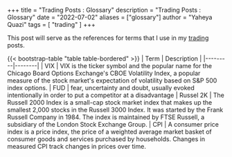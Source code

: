 +++
title = "Trading Posts : Glossary"
description = "Trading Posts : Glossary"
date = "2022-07-02"
aliases = ["glossary"]
author = "Yaheya Quazi"
tags = [
"trading"
]
+++

This post will serve as the references for terms that I use in my [trading](/tags/trading) posts.

{{< bootstrap-table "table table-bordered" >}}
| Term | Description |
|---------|--------|
| VIX     | VIX is the ticker symbol and the popular name for the Chicago Board Options Exchange's CBOE Volatility Index, a popular measure of the stock market's expectation of volatility based on S&P 500 index options.
| FUD   | fear, uncertainty and doubt, usually evoked intentionally in order to put a competitor at a disadvantage
| Russel 2K | The Russell 2000 Index is a small-cap stock market index that makes up the smallest 2,000 stocks in the Russell 3000 Index. It was started by the Frank Russell Company in 1984. The index is maintained by FTSE Russell, a subsidiary of the London Stock Exchange Group. 
| CPI | A consumer price index is a price index, the price of a weighted average market basket of consumer goods and services purchased by households. Changes in measured CPI track changes in prices over time.
